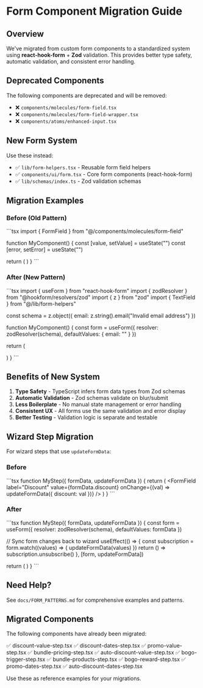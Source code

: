 # Form Component Migration Guide

## Overview

We've migrated from custom form components to a standardized system using **react-hook-form** + **Zod** validation. This provides better type safety, automatic validation, and consistent error handling.

## Deprecated Components

The following components are deprecated and will be removed:

- ❌ `components/molecules/form-field.tsx`
- ❌ `components/molecules/form-field-wrapper.tsx`
- ❌ `components/atoms/enhanced-input.tsx`

## New Form System

Use these instead:

- ✅ `lib/form-helpers.tsx` - Reusable form field helpers
- ✅ `components/ui/form.tsx` - Core form components (react-hook-form)
- ✅ `lib/schemas/index.ts` - Zod validation schemas

## Migration Examples

### Before (Old Pattern)

\`\`\`tsx
import { FormField } from "@/components/molecules/form-field"

function MyComponent() {
  const [value, setValue] = useState("")
  const [error, setError] = useState("")

  return (
    <FormField
      label="Email"
      value={value}
      onChange={setValue}
      error={error}
      required
    />
  )
}
\`\`\`

### After (New Pattern)

\`\`\`tsx
import { useForm } from "react-hook-form"
import { zodResolver } from "@hookform/resolvers/zod"
import { z } from "zod"
import { TextField } from "@/lib/form-helpers"

const schema = z.object({
  email: z.string().email("Invalid email address")
})

function MyComponent() {
  const form = useForm({
    resolver: zodResolver(schema),
    defaultValues: { email: "" }
  })

  return (
    <form onSubmit={form.handleSubmit(onSubmit)}>
      <TextField
        form={form}
        name="email"
        label="Email"
        required
      />
    </form>
  )
}
\`\`\`

## Benefits of New System

1. **Type Safety** - TypeScript infers form data types from Zod schemas
2. **Automatic Validation** - Zod schemas validate on blur/submit
3. **Less Boilerplate** - No manual state management or error handling
4. **Consistent UX** - All forms use the same validation and error display
5. **Better Testing** - Validation logic is separate and testable

## Wizard Step Migration

For wizard steps that use `updateFormData`:

### Before

\`\`\`tsx
function MyStep({ formData, updateFormData }) {
  return (
    <FormField
      label="Discount"
      value={formData.discount}
      onChange={(val) => updateFormData({ discount: val })}
    />
  )
}
\`\`\`

### After

\`\`\`tsx
function MyStep({ formData, updateFormData }) {
  const form = useForm({
    resolver: zodResolver(schema),
    defaultValues: formData
  })

  // Sync form changes back to wizard
  useEffect(() => {
    const subscription = form.watch((values) => {
      updateFormData(values)
    })
    return () => subscription.unsubscribe()
  }, [form, updateFormData])

  return (
    <NumberField
      form={form}
      name="discount"
      label="Discount"
      min={0}
      max={100}
    />
  )
}
\`\`\`

## Need Help?

See `docs/FORM_PATTERNS.md` for comprehensive examples and patterns.

## Migrated Components

The following components have already been migrated:

✅ discount-value-step.tsx
✅ discount-dates-step.tsx
✅ promo-value-step.tsx
✅ bundle-pricing-step.tsx
✅ auto-discount-value-step.tsx
✅ bogo-trigger-step.tsx
✅ bundle-products-step.tsx
✅ bogo-reward-step.tsx
✅ promo-dates-step.tsx
✅ auto-discount-dates-step.tsx

Use these as reference examples for your migrations.
